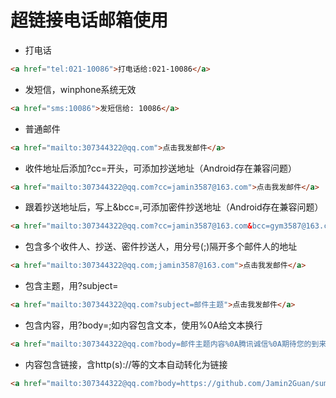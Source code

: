 # 超链接电话邮箱使用

* 打电话

```html
<a href="tel:021-10086">打电话给:021-10086</a>
```

* 发短信，winphone系统无效

```html
<a href="sms:10086">发短信给: 10086</a>
```

* 普通邮件

```html
<a href="mailto:307344322@qq.com">点击我发邮件</a>
```

* 收件地址后添加?cc=开头，可添加抄送地址（Android存在兼容问题）

```html
<a href="mailto:307344322@qq.com?cc=jamin3587@163.com">点击我发邮件</a>
```

* 跟着抄送地址后，写上&bcc=,可添加密件抄送地址（Android存在兼容问题）

```html
<a href="mailto:307344322@qq.com?cc=jamin3587@163.com&bcc=gym3587@163.com">点击我发邮件</a>
```

* 包含多个收件人、抄送、密件抄送人，用分号(;)隔开多个邮件人的地址

```html
<a href="mailto:307344322@qq.com;jamin3587@163.com">点击我发邮件</a>
```

* 包含主题，用?subject=

```html
<a href="mailto:307344322@qq.com?subject=邮件主题">点击我发邮件</a>
```

* 包含内容，用?body=;如内容包含文本，使用%0A给文本换行

```html
<a href="mailto:307344322@qq.com?body=邮件主题内容%0A腾讯诚信%0A期待您的到来">点击我发邮件</a>
```

* 内容包含链接，含http(s)://等的文本自动转化为链接

```html
<a href="mailto:307344322@qq.com?body=https://github.com/Jamin2Guan/summary">点击我发邮件</a>
```